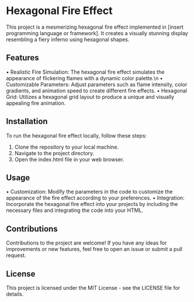 # Hexagonal Fire Effect
This project is a mesmerizing hexagonal fire effect implemented in [insert programming language or framework]. It creates a visually stunning display resembling a fiery inferno using hexagonal shapes.

## Features
• Realistic Fire Simulation: The hexagonal fire effect simulates the appearance of flickering flames with a dynamic color palette.\n
• Customizable Parameters: Adjust parameters such as flame intensity, color gradients, and animation speed to create different fire effects.
• Hexagonal Grid: Utilizes a hexagonal grid layout to produce a unique and visually appealing fire animation.

## Installation
To run the hexagonal fire effect locally, follow these steps:
1. Clone the repository to your local machine.
2. Navigate to the project directory.
3. Open the index.html file in your web browser.

## Usage
• Customization: Modify the parameters in the code to customize the appearance of the fire effect according to your preferences.
• Integration: Incorporate the hexagonal fire effect into your projects by including the necessary files and integrating the code into your HTML.

## Contributions
Contributions to the project are welcome! If you have any ideas for improvements or new features, feel free to open an issue or submit a pull request.

## License
This project is licensed under the MIT License - see the LICENSE file for details.
